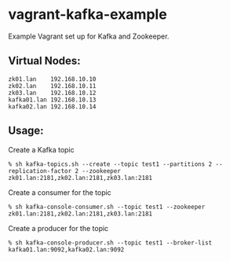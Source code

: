 vagrant-kafka-example
=====================

Example Vagrant set up for Kafka and Zookeeper.

Virtual Nodes:
--------------

    zk01.lan    192.168.10.10
    zk02.lan    192.168.10.11
    zk03.lan    192.168.10.12
    kafka01.lan 192.168.10.13
    kafka02.lan 192.168.10.14

Usage:
------
Create a Kafka topic

    % sh kafka-topics.sh --create --topic test1 --partitions 2 --replication-factor 2 --zookeeper zk01.lan:2181,zk02.lan:2181,zk03.lan:2181
  
Create a consumer for the topic

    % sh kafka-console-consumer.sh --topic test1 --zookeeper zk01.lan:2181,zk02.lan:2181,zk03.lan:2181

Create a producer for the topic

    % sh kafka-console-producer.sh --topic test1 --broker-list kafka01.lan:9092,kafka02.lan:9092
